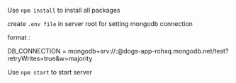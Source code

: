 Use 
``` npm install ``` 
to install all packages

create ```.env file``` in server root for setting mongodb connection 

format :

DB_CONNECTION = mongodb+srv://<user-name>:<password>@dogs-app-rohxq.mongodb.net/test?retryWrites=true&w=majority


Use 
``` npm start ``` 
to start server
